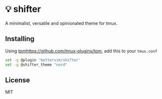 # 💡 shifter
A minimalist, versatile and opinionated theme for tmux.

## Installing
Using [tpm](https://github.com/tmux-plugins/tpm)https://github.com/tmux-plugins/tpm, add this to your `tmux.conf`
```sh
set -g @plugin 'bettervim/shifter'
set -g @shifter_theme "nord"
```

## License
MIT
